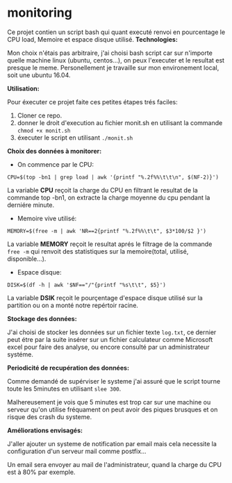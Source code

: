 # monitoring
Ce projet contien un script bash qui quant executé renvoi en pourcentage le CPU load, Memoire et espace disque utilisé.
**Technologies:**

Mon choix n'étais pas arbitraire, j'ai choisi bash script car sur n'importe quelle machine linux (ubuntu, centos...), on peux l'executer et le resultat est presque le meme.
Personellement je travaille sur mon environement local, soit une ubuntu 16.04.

**Utilisation:**

Pour éxecuter ce projet faite ces petites étapes trés faciles:
1. Cloner ce repo.
2. donner le droit d'execution au fichier monit.sh en utilisant la commande `chmod +x monit.sh`
3. éxecuter le script en utilisant `./monit.sh`

**Choix des données à monitorer:**

* On commence par le CPU:

`CPU=$(top -bn1 | grep load | awk '{printf "%.2f%%\t\t\n", $(NF-2)}')`

La variable **CPU** reçoit la charge du CPU en filtrant le resultat de la commande top -bn1, on extracte la charge moyenne du cpu pendant la derniére minute. 

* Memoire vive utilisé:

`MEMORY=$(free -m | awk 'NR==2{printf "%.2f%%\t\t", $3*100/$2 }')`

La variable **MEMORY** reçoit le resultat aprés le filtrage de la commande
`free -m` qui renvoit des statistiques sur la memoire(total, utilisé, disponible...).

* Espace disque:

`DISK=$(df -h | awk '$NF=="/"{printf "%s\t\t", $5}')`

La variable **DSIK** reçoit le pourçentage d'espace disque utilisé sur la partition ou on a monté notre repértoir racine.

**Stockage des données:**

J'ai choisi de stocker les données sur un fichier texte `log.txt`, ce dernier peut étre par la suite insérer sur un fichier calculateur comme Microsoft excel pour faire des analyse, ou encore consulté par un administrateur systéme.

**Periodicité de recupération des données:**

Comme demandé de supérviser le systeme j'ai assuré que le script tourne toute les 5minutes en utilisant `slee 300`.

Malhereusement je vois que 5 minutes est trop car sur une machine ou serveur qu'on utilise fréquament on peut avoir des piques brusques et on risque des crash du systeme.

**Améliorations envisagés:**

J'aller ajouter un systeme de notification par email mais cela necessite la configuration d'un serveur mail comme postfix...

Un email sera envoyer au mail de l'administrateur, quand la charge du CPU est à 80% par exemple.
